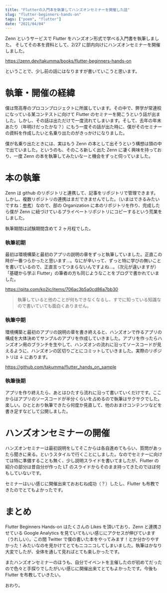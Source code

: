 ```yaml
---
title: "Flutterの入門本を執筆してハンズオンセミナーを開催した話"
slug: "flutter-beginners-hands-on"
tags: ["poem", "flutter"]
date: "2021/04/04"
---
```


Zenn というサービスで Flutter をハンズオン形式で学べる入門書を執筆しました。
そしてその本を資料として、2/27 に部内向けにハンズオンセミナーを開催しました。

https://zenn.dev/takumma/books/flutter-beginners-hands-on

ということで、少し前の話にはなりますが書いていこうと思います。

# 執筆・開催の経緯
僕は幣高専のプロコンプロジェクトに所属しています。その中で、弊学が常連校になっている某コンテストに向けて Flutter のセミナーを開こうという話が出ました。しかし、その話は出ただけで一度流れてしまいます。そして、去年の年末あたり（年明けだったかな？）にもう一度その話が出た時に、僕がそのセミナーの資料を作成したいと名乗り出たのがきっかけになりました。

僕が名乗り出たときには、実はもう Zenn の本として出そうという構想は頭の中で出ていました。というのも、そのころ新しく出た Zenn に凄く興味を持っており、一度 Zenn の本を執筆してみたいなーと機会をずっと伺っていました。

# 本の執筆
Zenn は github のリポジトリと連携して、記事をリポジトリで管理できます。しかし、複数リポジトリの連携はまだできませんでした。（いまはできるみたいですね：[参考](https://twitter.com/zenn_dev/status/1377546600612917250)）なので、部の Organization に本のリポジトリを作り、完成したら僕が Zenn に紐づけているプライベートリポジトリにコピーするという荒業をしました。

執筆期間は試験期間含めて 2 ヶ月程でした。

### 執筆初期
最初は環境構築と最初のアプリの説明の章をずっと執筆していました。正直この時が一番つらかったと思います...。なにが辛いって、ずっと特に学びの無いことを書いているので、正直言ってつまらないんですよね...。（次元が違いますが）「基礎から学ぶ Flutter」の筆者の方も同じようなことをブログで書かれていました。

https://qiita.com/ko2ic/items/706ac3b5a0cd86a7bb30
> 執筆していると他のことが何もできなくなるし、すでに知っている知識なので書いていても面白くありません。

### 執筆中期
環境構築と最初のアプリの説明の章を書き終えると、ハンズオンで作るアプリの構成を大体決めてサンプルのアプリを作成していきました。アプリを作ったらハンズオン用のブランチを生やして、ハンズオンの流れに沿ってソースコードが見えるように、ハンズオンの区切りごとにコミットしていきました。実際のリポジトリは ↓ にあります。

https://github.com/takumma/flutter_hands_on_sample

### 執筆後期
アプリを作り終えたら、あとはひたすら流れに沿って書いていくだけです。ここからはアプリのソースコードが半分くらいを占めるので執筆はサクサクでした。楽しい。ひととおり執筆できたら何度か見直して、他のおまけコンテンツなどを書き足すなどして公開しました。


# ハンズオンセミナーの開催
ハンズオンセミナーは最初説明をしてそこからは各自進めてもらい、質問があったら聞きに来る。というスタイルで行くことにしました。なのでセミナーに向けては特に準備することも無く、少し説明スライドを書いてましたが、Flutter の紹介の部分は昔自分が作った LT のスライドからそのまま持ってきたのでほぼ何もしていないです。

セミナーはいい感じに開催出来ておおむね成功（？）したし、Flutter も布教できたのでとてもよかったです。

# まとめ
Flutter Beginners Hands-on はたくさんの Likes を頂いており、Zenn と連携させている Google Analytics を見ていてもいい感じにアクセスが伸びています（うれしい）。この間 Twitter で僕の書いた本をやってみます！とか分かりやすかった！みたいなのを見かけてとてもニコニコしてしまいました。執筆はかなり大変でしたが、全体を通して見ればとても楽しかったです。

またハンズオンセミナーのほうも、自分でイベントを主催したのが初めてだったので色々と手探りでしたがいい感じに開催出来てとてもよかったです。今後も Flutter を布教していきたい。

おわり。